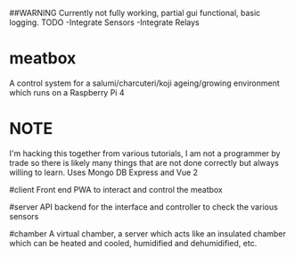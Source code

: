 ##WARNING
Currently not fully working, partial gui functional, basic logging.
TODO
-Integrate Sensors
-Integrate Relays

# meatbox
A control system for a salumi/charcuteri/koji ageing/growing environment which runs on a Raspberry Pi 4

# NOTE
I'm hacking this together from various tutorials, I am not a programmer by trade so there is likely many things that are not done correctly but always willing to learn.
Uses Mongo DB Express and Vue 2

#client
Front end PWA to interact and control the meatbox

#server
API backend for the interface and controller to check the various sensors

#chamber
A virtual chamber, a server which acts like an insulated chamber which can be heated and cooled, humidified and dehumidified, etc.
